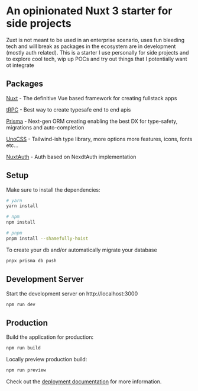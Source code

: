 # An opinionated Nuxt 3 starter for side projects

Zuxt is not meant to be used in an enterprise scenario, uses fun bleeding tech and will break as packages in the ecosystem are in development (mostly auth related). This is a starter I use personally for side projects and to explore cool tech, wip up POCs and try out things that I potentially want ot integrate


## Packages

[Nuxt](https://nuxt.com/v3) - The definitive Vue based framework for creating fullstack apps

[tRPC](https://trpc.io/) - Best way to create typesafe end to end apis

[Prisma](https://www.prisma.io/) - Next-gen ORM creating enabling the best DX for type-safety, migrations and auto-completion

[UnoCSS](https://github.com/unocss/unocss) - Tailwind-ish type library, more options more features, icons, fonts etc...

[NuxtAuth](https://github.com/sidebase/nuxt-auth) - Auth based on NexdtAuth implementation


## Setup

Make sure to install the dependencies:

```bash
# yarn
yarn install

# npm
npm install

# pnpm
pnpm install --shamefully-hoist
```
To create your db and/or automatically migrate your database

```bash
pnpx prisma db push
```
## Development Server

Start the development server on http://localhost:3000

```bash
npm run dev
```

## Production

Build the application for production:

```bash
npm run build
```

Locally preview production build:

```bash
npm run preview
```

Check out the [deployment documentation](https://nuxt.com/docs/getting-started/deployment) for more information.

